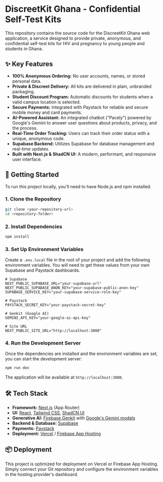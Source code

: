 # DiscreetKit Ghana - Confidential Self-Test Kits

This repository contains the source code for the DiscreetKit Ghana web application, a service designed to provide private, anonymous, and confidential self-test kits for HIV and pregnancy to young people and students in Ghana.

## ✨ Key Features

*   **100% Anonymous Ordering:** No user accounts, names, or stored personal data.
*   **Private & Discreet Delivery:** All kits are delivered in plain, unbranded packaging.
*   **Student Discount Program:** Automatic discounts for students when a valid campus location is selected.
*   **Secure Payments:** Integrated with Paystack for reliable and secure mobile money and card payments.
*   **AI-Powered Assistant:** An integrated chatbot ("Pacely") powered by Google's Gemini to answer user questions about products, privacy, and the process.
*   **Real-Time Order Tracking:** Users can track their order status with a unique, anonymous code.
*   **Supabase Backend:** Utilizes Supabase for database management and real-time updates.
*   **Built with Next.js & ShadCN UI:** A modern, performant, and responsive user interface.

## 🚀 Getting Started

To run this project locally, you'll need to have Node.js and npm installed.

### 1. Clone the Repository

```bash
git clone <your-repository-url>
cd <repository-folder>
```

### 2. Install Dependencies

```bash
npm install
```

### 3. Set Up Environment Variables

Create a `.env.local` file in the root of your project and add the following environment variables. You will need to get these values from your own Supabase and Paystack dashboards.

```
# Supabase
NEXT_PUBLIC_SUPABASE_URL="your-supabase-url"
NEXT_PUBLIC_SUPABASE_ANON_KEY="your-supabase-public-anon-key"
SUPABASE_SERVICE_KEY="your-supabase-service-role-key"

# Paystack
PAYSTACK_SECRET_KEY="your-paystack-secret-key"

# Genkit (Google AI)
GEMINI_API_KEY="your-google-ai-api-key"

# Site URL
NEXT_PUBLIC_SITE_URL="http://localhost:3000"
```

### 4. Run the Development Server

Once the dependencies are installed and the environment variables are set, you can start the development server:

```bash
npm run dev
```

The application will be available at `http://localhost:3000`.

## 🛠 Tech Stack

*   **Framework:** [Next.js](https://nextjs.org/) (App Router)
*   **UI:** [React](https://reactjs.org/), [Tailwind CSS](https://tailwindcss.com/), [ShadCN UI](https://ui.shadcn.com/)
*   **Generative AI:** [Firebase Genkit](https://firebase.google.com/docs/genkit) with [Google's Gemini models](https://ai.google.dev/)
*   **Backend & Database:** [Supabase](https://supabase.io/)
*   **Payments:** [Paystack](https://paystack.com/)
*   **Deployment:** [Vercel](https://vercel.com/) / [Firebase App Hosting](https://firebase.google.com/docs/app-hosting)

## 📦 Deployment

This project is optimized for deployment on Vercel or Firebase App Hosting. Simply connect your Git repository and configure the environment variables in the hosting provider's dashboard.
